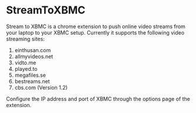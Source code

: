 StreamToXBMC
============

Stream to XBMC is a chrome extension to push online video streams from your laptop to your XBMC setup. Currently it supports the following video streaming sites:

1. einthusan.com
2. allmyvideos.net
3. vidto.me
4. played.to
5. megafiles.se
6. bestreams.net
6. cbs.com (Version 1.2)

Configure the IP address and port of XBMC through the options page of the extension.
